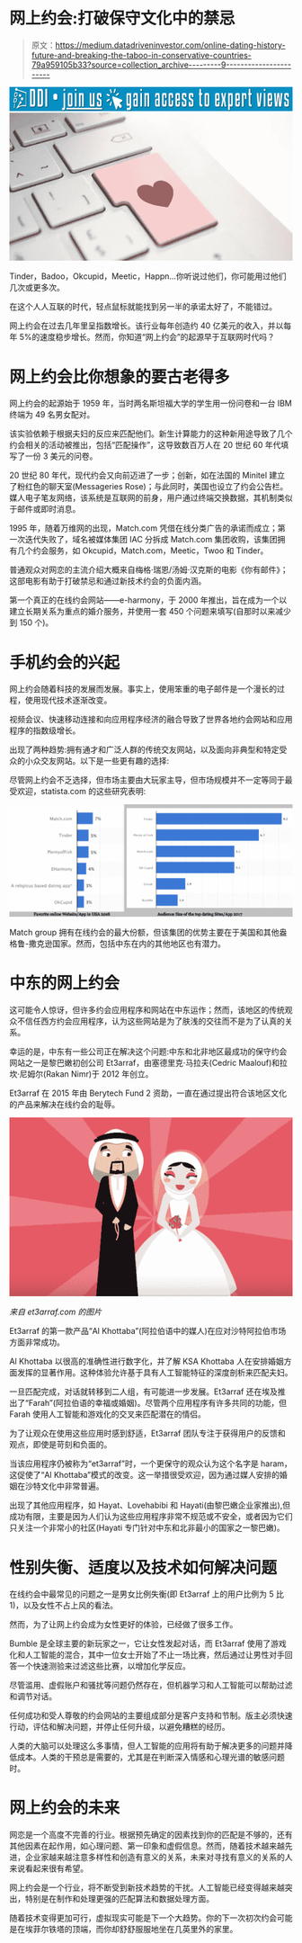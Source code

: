 # 网上约会:打破保守文化中的禁忌

> 原文：<https://medium.datadriveninvestor.com/online-dating-history-future-and-breaking-the-taboo-in-conservative-countries-79a959105b33?source=collection_archive---------9----------------------->

[![](img/02d5de0c365b99bc90a0b93d60188a30.png)](http://www.track.datadriveninvestor.com/J12U)![](img/b308f92a7961c167bb5b7285d545a1c8.png)

Tinder，Badoo，Okcupid，Meetic，Happn…你听说过他们，你可能用过他们几次或更多次。

在这个人人互联的时代，轻点鼠标就能找到另一半的承诺太好了，不能错过。

网上约会在过去几年里呈指数增长。该行业每年创造约 40 亿美元的收入，并以每年 5%的速度稳步增长。然而，你知道“网上约会”的起源早于互联网时代吗？

# 网上约会比你想象的要古老得多

网上约会的起源始于 1959 年，当时两名斯坦福大学的学生用一份问卷和一台 IBM 终端为 49 名男女配对。

该实验依赖于根据夫妇的反应来匹配他们。新生计算能力的这种新用途导致了几个约会相关的活动被推出，包括“匹配操作”，这导致数百万人在 20 世纪 60 年代填写了一份 3 美元的问卷。

20 世纪 80 年代，现代约会又向前迈进了一步；创新，如在法国的 Minitel 建立了粉红色的聊天室(Messageries Rose)；与此同时，美国也设立了约会公告栏。媒人电子笔友网络，该系统是互联网的前身，用户通过终端交换数据，其机制类似于邮件或即时消息。

1995 年，随着万维网的出现，Match.com 凭借在线分类广告的承诺而成立；第一次迭代失败了，域名被媒体集团 IAC 分拆成 Match.com 集团收购，该集团拥有几个约会服务，如 Okcupid，Match.com，Meetic，Twoo 和 Tinder。

普通观众对网恋的主流介绍大概来自梅格·瑞恩/汤姆·汉克斯的电影《你有邮件》；这部电影有助于打破禁忌和通过新技术约会的负面内涵。

第一个真正的在线约会网站——e-harmony，于 2000 年推出，旨在成为一个以建立长期关系为重点的婚介服务，并使用一套 450 个问题来填写(自那时以来减少到 150 个)。

# 手机约会的兴起

网上约会随着科技的发展而发展。事实上，使用笨重的电子邮件是一个漫长的过程，使用现代技术逐渐改变。

视频会议、快速移动连接和向应用程序经济的融合导致了世界各地约会网站和应用程序的指数级增长。

出现了两种趋势:拥有通才和广泛人群的传统交友网站，以及面向非典型和特定受众的小众交友网站。以下是一些更有趣的选择:

尽管网上约会不乏选择，但市场主要由大玩家主导，但市场规模并不一定等同于最受欢迎，statista.com 的这些研究表明:

![](img/e823d026ffa0f8f4568fc86707276cac.png)

Match group 拥有在线约会的最大份额，但该集团的优势主要在于美国和其他盎格鲁-撒克逊国家。然而，包括中东在内的其他地区也有潜力。

# 中东的网上约会

这可能令人惊讶，但许多约会应用程序和网站在中东运作；然而，该地区的传统观众不信任西方约会应用程序，认为这些网站是为了肤浅的交往而不是为了认真的关系。

幸运的是，中东有一些公司正在解决这个问题:中东和北非地区最成功的保守约会网站之一是黎巴嫩初创公司 Et3arraf，由塞德里克·马拉夫(Cedric Maalouf)和拉坎·尼姆尔(Rakan Nimr)于 2012 年创立。

Et3arraf 在 2015 年由 Berytech Fund 2 资助，一直在通过提出符合该地区文化的产品来解决在线约会的耻辱。

![](img/d278dbd299df277108bc83d173d31cf0.png)

*来自 et3arraf.com 的图片*

Et3arraf 的第一款产品“Al Khottaba”(阿拉伯语中的媒人)在应对沙特阿拉伯市场方面非常成功。

Al Khottaba 以很高的准确性进行数字化，并了解 KSA Khottaba 人在安排婚姻方面发挥的显著作用。这种体验允许基于具有人工智能特征的深度剖析来匹配夫妇。

一旦匹配完成，对话就转移到二人组，有可能进一步发展。Et3arraf 还在埃及推出了“Farah”(阿拉伯语的幸福或婚姻)。尽管两个应用程序有许多共同的功能，但 Farah 使用人工智能和游戏化的交叉来匹配潜在的情侣。

为了让观众在使用这些应用时感到舒适，Et3arraf 团队专注于获得用户的反馈和观点，即使是苛刻和负面的。

当该应用程序仍被称为“et3arraf”时，一个更保守的观众认为这个名字是 haram，这促使了“Al Khottaba”模式的改变。这一举措很受欢迎，因为通过媒人安排的婚姻在沙特文化中非常普遍。

出现了其他应用程序，如 Hayat、Lovehabibi 和 Hayati(由黎巴嫩企业家推出),但成功有限，主要是因为人们认为这些应用程序非常不规范或不安全，或者因为它们只关注一个非常小的社区(Hayati 专门针对中东和北非最小的国家之一黎巴嫩)。

# 性别失衡、适度以及技术如何解决问题

在线约会中最常见的问题之一是男女比例失衡(即 Et3arraf 上的用户比例为 5 比 1)，以及女性不占上风的看法。

然而，为了让网上约会成为女性更好的体验，已经做了很多工作。

Bumble 是全球主要的新玩家之一，它让女性发起对话，而 Et3arraf 使用了游戏化和人工智能的混合，其中一位女士开始了不止一场比赛，然后通过让男性对手回答一个快速测验来过滤这些比赛，以增加化学反应。

尽管滥用、虚假账户和骚扰等问题仍然存在，但机器学习和人工智能可以帮助过滤和调节对话。

任何成功和受人尊敬的约会网站的主要组成部分是客户支持和节制。版主必须快速行动，评估和解决问题，并停止任何升级，以避免糟糕的经历。

人类的大脑可以处理这么多事情，但人工智能的应用将有助于解决更多的问题并降低成本。人类的干预总是需要的，尤其是在判断深入情感和心理光谱的敏感问题时。

# 网上约会的未来

网恋是一个高度不完善的行业。根据预先确定的因素找到你的匹配是不够的，还有其他因素在起作用，如心理问题、第一印象和虚假信息。然而，随着技术越来越先进，企业家越来越注意多样性和创造有意义的关系，未来对寻找有意义的关系的人来说看起来很有希望。

网上约会是一个行业，将不断受到新技术趋势的干扰。人工智能已经变得越来越突出，特别是在制作和处理更强的匹配算法和数据处理方面。

随着技术变得更加可行，虚拟现实可能是下一个大趋势。你的下一次初次约会可能是在埃菲尔铁塔的顶端，而你却舒舒服服地坐在几英里外的家里。